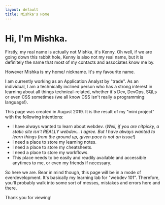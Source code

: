 ```yaml
--- 
layout: default
title: Mishka's Home
---
```


# Hi, I'm Mishka.

Firstly, my real name is actually not Mishka, it's Kenny. Oh well, if we are going down this rabbit hole, Kenny is also not my real name, but it is definitely the name that most of my contacts and associates know me by.

However Mishka is my home/ nickname. It's my favourite name.

I am currently working as an Application Analyst by "trade". As an individual, I am a technically inclined person who has a strong interest in learning about all things technical-related, whether it's Dev, DevOps, SQLs or even CSS sometimes (we all know CSS isn't really a programming language!).

This page was created in August 2019. It is the result of my "mini project" with the following intentions:
- I have always wanted to learn about webdev.
(*Well, if you are nitpicky, a static site isn't REALLY webdev... I agree. But I have always wanted to learn things from the ground up, given pace is not an issue!*)
- I need a place to store my learning notes.
- I need a place to store my cheatsheets.
- I need a place to store my workflows.
- This place needs to be easily and readily available and accessible anytimes to me, or even my friends if necessary.

So here we are. Bear in mind though, this page will be in a mode of everdevelopment. It's basically my learning lab for "webdev 101". Therefore, you'll probably walk into some sort of messes, mistakes and errors here and there.

Thank you for viewing!

